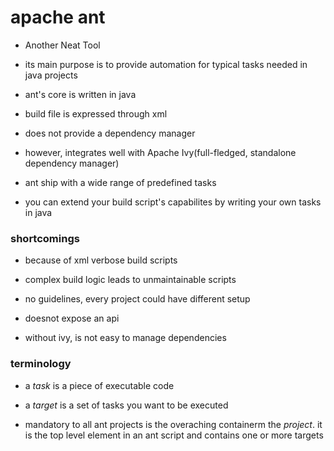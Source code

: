 # apache ant

- Another Neat Tool

- its main purpose is to provide automation for typical tasks needed in java projects

- ant's core is written in java
- build file is expressed through xml

- does not provide a dependency manager
- however, integrates well with Apache Ivy(full-fledged, standalone dependency manager)

- ant ship with a wide range of predefined tasks
- you can extend your build script's capabilites by writing your own tasks in java

### shortcomings

- because of xml verbose build scripts

- complex build logic leads to unmaintainable scripts

- no guidelines, every project could have different setup

- doesnot expose an api

- without ivy, is not easy to manage dependencies

### terminology

- a *task* is a piece of executable code

- a *target* is a set of tasks you want to be executed

- mandatory to all ant projects is the overaching containerm the *project*. it
  is the top level element in an ant script and contains one or more targets
